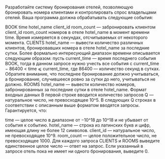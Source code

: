 Разработайте систему бронирования отелей, позволяющую бронировать номера клиентами и контролировать спрос владельцами отелей. Ваша программа должна обрабатывать следующие события:

BOOK time hotel_name client_id room_count — забронировать клиентом client_id room_count номеров в отеле hotel_name в момент времени time. Время измеряется в секундах, отсчитываемых от некоторого момента.
CLIENTS hotel_name — вывести количество различных клиентов, бронировавших номера в отеле hotel_name за последние сутки. Более формально интересующий диапазон времени описывается следующим образом: пусть current_time — время последнего события BOOK, тогда в данном запросе нужно учесть все события с current_time − 86400 < time ⩽ current_time, где 86400 — количество секунд в сутках. Обратите внимание, что последнее бронирование должно учитываться, а бронирование, случившееся ровно за сутки до него, учитываться не должно.
ROOMS hotel_name — вывести количество номеров, забронированных за последние сутки в отеле hotel_name.
Формат входных данных
В первой строке вводится количество запросов Q — натуральное число, не превосходящее 10^5. В следующих Q строках в соответствии с описанным выше форматом вводятся запросы. Гарантируется, что:

time — целое число в диапазоне от −10^18 до 10^18 и не убывает от события к событию.
hotel_name — строка из латинских букв и цифр, имеющая длину не более 12 символов.
client_id — натуральное число, не превосходящее 10^9.
room_count — целое положительное число, не превосходящее 1000.
Для каждого запроса CLIENTS и ROOMS выведите единственное целое число — ответ на запрос. Если указанный в запросе отель пока не имеет ни одного бронирования, выведите 0.
